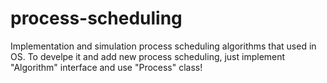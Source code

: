 # process-scheduling
Implementation and simulation process scheduling algorithms that used in OS.
To develpe it and add new process scheduling, just implement "Algorithm" interface and use "Process" class!

